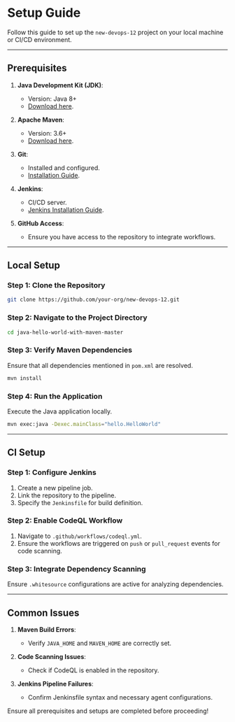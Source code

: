 # Setup Guide

Follow this guide to set up the `new-devops-12` project on your local machine or CI/CD environment.

---

## Prerequisites

1. **Java Development Kit (JDK)**:
   - Version: Java 8+
   - [Download here](https://www.oracle.com/java/technologies/javase-downloads.html).

2. **Apache Maven**:
   - Version: 3.6+
   - [Download here](https://maven.apache.org/download.cgi).

3. **Git**:
   - Installed and configured.
   - [Installation Guide](https://git-scm.com/book/en/v2/Getting-Started-Installing-Git).

4. **Jenkins**:
   - CI/CD server.
   - [Jenkins Installation Guide](https://www.jenkins.io/doc/book/installing/).

5. **GitHub Access**:
   - Ensure you have access to the repository to integrate workflows.

---

## Local Setup

### Step 1: Clone the Repository
```bash
git clone https://github.com/your-org/new-devops-12.git
```

### Step 2: Navigate to the Project Directory
```bash
cd java-hello-world-with-maven-master
```

### Step 3: Verify Maven Dependencies
Ensure that all dependencies mentioned in `pom.xml` are resolved.
```bash
mvn install
```

### Step 4: Run the Application
Execute the Java application locally.
```bash
mvn exec:java -Dexec.mainClass="hello.HelloWorld"
```

---

## CI Setup

### Step 1: Configure Jenkins
1. Create a new pipeline job.
2. Link the repository to the pipeline.
3. Specify the `Jenkinsfile` for build definition.

### Step 2: Enable CodeQL Workflow
1. Navigate to `.github/workflows/codeql.yml`.
2. Ensure the workflows are triggered on `push` or `pull_request` events for code scanning.

### Step 3: Integrate Dependency Scanning
Ensure `.whitesource` configurations are active for analyzing dependencies.

---

## Common Issues

1. **Maven Build Errors**:
   - Verify `JAVA_HOME` and `MAVEN_HOME` are correctly set.

2. **Code Scanning Issues**:
   - Check if CodeQL is enabled in the repository.

3. **Jenkins Pipeline Failures**:
   - Confirm Jenkinsfile syntax and necessary agent configurations.

Ensure all prerequisites and setups are completed before proceeding!